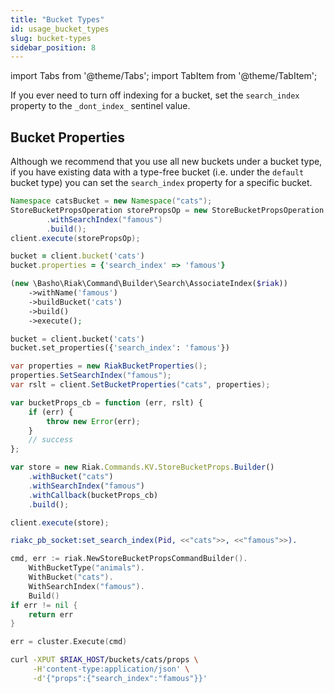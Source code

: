 ```yaml
---
title: "Bucket Types"
id: usage_bucket_types
slug: bucket-types 
sidebar_position: 8
---
```


import Tabs from '@theme/Tabs';
import TabItem from '@theme/TabItem';

If you ever need to turn off indexing for a bucket, set the
`search_index` property to the `_dont_index_` sentinel value.

## Bucket Properties

Although we recommend that you use all new buckets under a bucket type,
if you have existing data with a type-free bucket (i.e. under the
`default` bucket type) you can set the `search_index` property for a
specific bucket.

<Tabs>
<TabItem label="Java" value="java" default>

```java
Namespace catsBucket = new Namespace("cats");
StoreBucketPropsOperation storePropsOp = new StoreBucketPropsOperation.Builder(catsBucket)
        .withSearchIndex("famous")
        .build();
client.execute(storePropsOp);
```

</TabItem>
<TabItem label="Ruby" value="ruby">

```ruby
bucket = client.bucket('cats')
bucket.properties = {'search_index' => 'famous'}
```

</TabItem>
<TabItem label="PHP" value="php">

```php
(new \Basho\Riak\Command\Builder\Search\AssociateIndex($riak))
    ->withName('famous')
    ->buildBucket('cats')
    ->build()
    ->execute();
```

</TabItem>
<TabItem label="Python" value="python">

```python
bucket = client.bucket('cats')
bucket.set_properties({'search_index': 'famous'})
```

</TabItem>
<TabItem label="C#" value="c#">

```csharp
var properties = new RiakBucketProperties();
properties.SetSearchIndex("famous");
var rslt = client.SetBucketProperties("cats", properties);
```

</TabItem>
<TabItem label="JS" value="js">

```javascript
var bucketProps_cb = function (err, rslt) {
    if (err) {
        throw new Error(err);
    }
    // success
};

var store = new Riak.Commands.KV.StoreBucketProps.Builder()
    .withBucket("cats")
    .withSearchIndex("famous")
    .withCallback(bucketProps_cb)
    .build();

client.execute(store);
```

</TabItem>
<TabItem label="Erlang" value="erlang">

```erlang
riakc_pb_socket:set_search_index(Pid, <<"cats">>, <<"famous">>).
```

</TabItem>
<TabItem label="Go" value="go">

```go
cmd, err := riak.NewStoreBucketPropsCommandBuilder().
    WithBucketType("animals").
    WithBucket("cats").
    WithSearchIndex("famous").
    Build()
if err != nil {
    return err
}

err = cluster.Execute(cmd)
```

</TabItem>
<TabItem label="CURL" value="curl">

```bash
curl -XPUT $RIAK_HOST/buckets/cats/props \
     -H'content-type:application/json' \
     -d'{"props":{"search_index":"famous"}}'
```

</TabItem>
</Tabs>